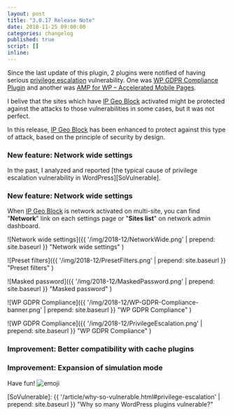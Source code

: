 ```yaml
---
layout: post
title: "3.0.17 Release Note"
date: 2018-11-25 09:00:00
categories: changelog
published: true
script: []
inline:
---
```


<!--more-->

Since the last update of this plugin, 2 plugins were notified of having serious
[privilege escalation][PrivilegeEsc] vulnerability. One was [WP GDPR Compliance
Plugin][Vuln-WP-GDPR] and another was [AMP for WP &#8211; Accelerated Mobile 
Pages][Vuln-AMP-WP]. 

I belive that the sites which have [IP Geo Block][IP-Geo-Block] activated might
be protected against the attacks to those vulnerabilities in some cases, but it
was not perfect.

In this release, [IP Geo Block][IP-Geo-Block] has been enhanced to protect 
against this type of attack, based on the principle of security by design.

### New feature: Network wide settings ###

In the past, I analyzed and reported [the typical cause of privilege escalation
vulnerability in WordPress][SoVulnerable].

### New feature: Network wide settings ###

When [IP Geo Block][IP-Geo-Block] is network activated on multi-site, you can 
find "**Network**" link on each settings page or "**Sites list**" on network 
admin dashboard.

![Network wide settings]({{ '/img/2018-12/NetworkWide.png' | prepend: site.baseurl }}
 "Network wide settings"
)

![Preset filters]({{ '/img/2018-12/PresetFilters.png' | prepend: site.baseurl }}
 "Preset filters"
)

![Masked password]({{ '/img/2018-12/MaskedPassword.png' | prepend: site.baseurl }}
 "Masked password"
)

![WP GDPR Compliance]({{ '/img/2018-12/WP-GDPR-Compliance-banner.png' | prepend: site.baseurl }}
 "WP GDPR Compliance"
)

![WP GDPR Compliance]({{ '/img/2018-12/PrivilegeEscalation.png' | prepend: site.baseurl }}
 "WP GDPR Compliance"
)

### Improvement: Better compatibility with cache plugins ###

### Improvement: Expansion of simulation mode ###

Have fun! <span class="emoji">
![emoji](https://assets-cdn.github.com/images/icons/emoji/unicode/1f383.png)
</span>

[IP-Geo-Block]: https://wordpress.org/plugins/ip-geo-block/ "IP Geo Block &mdash; WordPress Plugins"
[PrivilegeEsc]: https://en.wikipedia.org/wiki/Privilege_escalation "Privilege escalation - Wikipedia"
[Vuln-WP-GDPR]: https://www.wordfence.com/blog/2018/11/privilege-escalation-flaw-in-wp-gdpr-compliance-plugin-exploited-in-the-wild/ "Wordfence"
[Vuln-AMP-WP]:  https://www.webarxsecurity.com/amp-plugin-vulnerability/ "Security risk on AMP for WP – Accelerated Mobile Pages Plugin"
[SoVulnerable]: {{ '/article/why-so-vulnerable.html#privilege-escalation' | prepend: site.baseurl }} "Why so many WordPress plugins vulnerable?"
